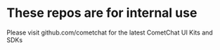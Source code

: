 # These repos are for internal use

Please visit github.com/cometchat for the latest CometChat UI Kits and SDKs
